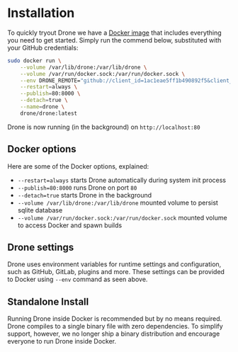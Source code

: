 # Installation

To quickly tryout Drone we have a [Docker image](https://registry.hub.docker.com/u/drone/drone/) that includes everything you need to get started. Simply run the commend below, substituted with your GitHub credentials:

```bash
sudo docker run \
	--volume /var/lib/drone:/var/lib/drone \
	--volume /var/run/docker.sock:/var/run/docker.sock \
	--env DRONE_REMOTE="github://client_id=1ac1eae5ff1b490892f5&client_secret=c0aaff74c060ff4a950d" \
	--restart=always \
	--publish=80:8000 \
	--detach=true \
	--name=drone \
	drone/drone:latest
```

Drone is now running (in the background) on `http://localhost:80`

## Docker options

Here are some of the Docker options, explained:

* `--restart=always` starts Drone automatically during system init process
* `--publish=80:8000` runs Drone on port `80`
* `--detach=true` starts Drone in the background
* `--volume /var/lib/drone:/var/lib/drone` mounted volume to persist sqlite database
* `--volume /var/run/docker.sock:/var/run/docker.sock` mounted volume to access Docker and spawn builds

## Drone settings

Drone uses environment variables for runtime settings and configuration, such as GitHub, GitLab, plugins and more. These settings can be provided to Docker using `--env` command as seen above.

## Standalone Install

Running Drone inside Docker is recommended but by no means required. Drone compiles to a single binary file with zero dependencies. To simplify support, however, we no longer ship a binary distribution and encourage everyone to run Drone inside Docker.
